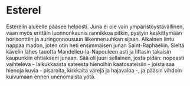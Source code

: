 # Esterel

Esterelin alueelle pääsee helposti. Juna ei ole vain ympäristöystävällinen, vaan myös erittäin luonnonkaunis rannikkoa pitkin, pystyin keskittymään horisonttiin ja auringonnousuun liikenneruuhkan sijaan. Aikainen lintu nappaa madon, joten otin heti ensimmäisen junan Saint-Raphaëliin. Sieltä kävelin lähes tauotta Mandelieu-la-Napouleen asti ja liftasin takaisin kaupunkiin ehtiäkseni junaan. Sää oli juuri sellainen, josta pidän: nopeasti vaihteleva - laikukkaasta sateesta hienoihin kaatosateisiin - joista saa hienoja kuvia - pisaroita, kirkkaita värejä ja hajavaloa -, ja pääsin vihdoin kuivumaan ennen unenomaista yötä.
